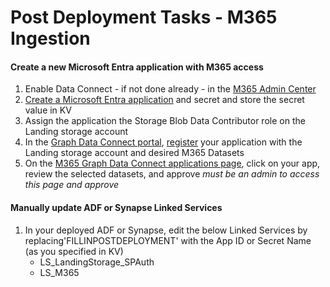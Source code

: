 # Post Deployment Tasks - M365 Ingestion
#### Create a new Microsoft Entra application with M365 access
1. Enable Data Connect - if not done already - in the [M365 Admin Center](https://admin.microsoft.com/adminportal/home#/Settings/Services/:/Settings/L1/O365DataPlan)
2. [Create a Microsoft Entra application](https://learn.microsoft.com/en-us/graph/data-connect-quickstart?tabs=NewConsentFlow%2CPAMMicrosoft365%2CAzureSynapsePipeline&tutorial-step=2) and secret and store the secret value in KV
3. Assign the application the Storage Blob Data Contributor role on the Landing storage account
4. In the [Graph Data Connect portal](https://portal.azure.com/#view/Microsoft_Azure_GraphDataConnect/GraphApplication.ReactView), [register](https://learn.microsoft.com/en-us/graph/data-connect-quickstart?tabs=NewConsentFlow%2CPAMMicrosoft365%2CAzureSynapsePipeline&tutorial-step=4) your application with the Landing storage account and desired M365 Datasets
5. On the [M365 Graph Data Connect applications page](https://admin.microsoft.com/#/Settings/MGDCAdminCenter), click on your app, review the selected datasets, and approve *must be an admin to access this page and approve*
#### Manually update ADF or Synapse Linked Services
1. In your deployed ADF or Synapse, edit the below Linked Services by replacing'FILLINPOSTDEPLOYMENT' with the App ID or Secret Name (as you specified in KV)
    - LS_LandingStorage_SPAuth
    - LS_M365

